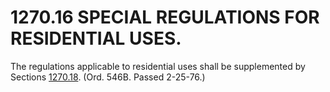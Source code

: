 1270.16 SPECIAL REGULATIONS FOR RESIDENTIAL USES.
=================================================

The regulations applicable to residential uses shall be supplemented by
Sections [1270.18](510dc842.html). (Ord. 546B. Passed 2-25-76.)
